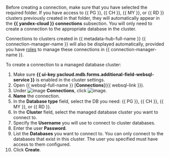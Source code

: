Before creating a connection, make sure that you have selected the required folder. If you have access to {{ PG }}, {{ CH }}, {{ MY }}, or {{ RD }} clusters previously created in that folder, they will automatically appear in the **{{ yandex-cloud }} connections** subsection. You will only need to create a connection to the appropriate database in the cluster.

Connections to clusters created in {{ metadata-hub-full-name }} {{ connection-manager-name }} will also be displayed automatically, provided you have [roles](../../metadata-hub/security/index.md#service-roles) to manage these connections in {{ connection-manager-name }}.

To create a connection to a managed database cluster:

1. Make sure **{{ ui-key.yacloud.mdb.forms.additional-field-websql-service }}** is enabled in the cluster settings.
1. Open {{ websql-full-name }} [**Connections**]({{ websql-link }}).
1. Under ![image](../../_assets/console-icons/folder-tree.svg) **Connections**, click ![image](../../_assets/console-icons/square-plus.svg).
1. **Name** the connection.
1. In the **Database type** field, select the DB you need: {{ PG }}, {{ CH }}, {{ MY }}, or {{ RD }}.
1. In the **Cluster** field, select the managed database cluster you want to connect to.
1. Specify the **Username** you will use to connect to cluster databases.
1. Enter the user **Password**.
1. List the **Databases** you want to connect to. You can only connect to the databases that exist in this cluster. The user you specified must have access to them configured.
1. Click **Create**.
